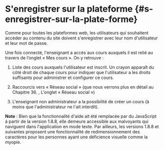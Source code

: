 # S'enregistrer sur la plateforme {#s-enregistrer-sur-la-plate-forme}

Comme pour toutes les plateformes web, les utilisateurs qui souhaitent accéder au contenu du site doivent s'enregistrer avec leur nom d'utilisateur et leur mot de passe.

Une fois connecté, l'enseignant a accès aux cours auxquels il est relié au travers de l’onglet « Mes cours ». On y retrouve :

1. Liste des cours auxquels l'utilisateur est inscrit. Un crayon apparaît du côté droit de chaque cours pour indiquer que l'utilisateur a les droits suffisants pour administrer et configurer ce cours.

2. Raccourcis vers « Réseau social » \(que nous verrons plus en détail au Chapitre 36. , L'onglet « Réseau social »\)

3. L'enseignant non administrateur a la possibilité de créer un cours \(à moins que l'administrateur ne l'ait interdit\).

**Note** : Bien que la fonctionnalité d'aide ait été remplacée par du JavaScript à partir de la version 1.8.8, elle demeure accessible aux malvoyants qui naviguent dans l'application en mode texte. Par ailleurs, les versions 1.8.8 et suivantes proposent une fonctionnalité de redimensionnement des caractères pour les personnes ayant une déficience visuelle comme la myopie.

